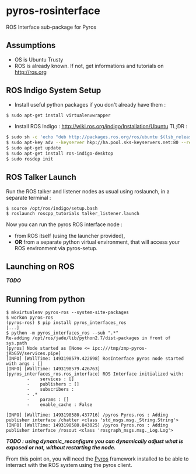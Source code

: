 # pyros-rosinterface
ROS Interface sub-package for Pyros


Assumptions
--------------

- OS is Ubuntu Trusty
- ROS is already known. If not, get informations and tutorials on http://ros.org

ROS Indigo System Setup
-----------------------
- Install useful python packages if you don't already have them :
```bash
$ sudo apt-get install virtualenvwrapper
```
- Install ROS Indigo : http://wiki.ros.org/indigo/Installation/Ubuntu
TL;DR : 
```bash
$ sudo sh -c 'echo "deb http://packages.ros.org/ros/ubuntu $(lsb_release -sc) main" > /etc/apt/sources.list.d/ros-latest.list'
$ sudo apt-key adv --keyserver hkp://ha.pool.sks-keyservers.net:80 --recv-key 421C365BD9FF1F717815A3895523BAEEB01FA116
$ sudo apt-get update
$ sudo apt-get install ros-indigo-desktop
$ sudo rosdep init
```


ROS Talker Launch
-----------------
Run the ROS talker and listener nodes as usual using roslaunch, in a separate terminal : 

```
$ source /opt/ros/indigo/setup.bash 
$ roslaunch roscpp_tutorials talker_listener.launch 
```

Now you can run the pyros ROS interface node :
- from ROS itself (using the launcher provided),
- **OR** from a separate python virtual environment, that will access your ROS environment via pyros-setup.

Launching on ROS
----------------

**_TODO_**



Running from python
-------------------

```
$ mkvirtualenv pyros-ros --system-site-packages
$ workon pyros-ros
(pyros-ros) $ pip install pyros_interfaces_ros
[...]
$ python -m pyros_interfaces_ros --sub ".*"
Re-adding /opt/ros/jade/lib/python2.7/dist-packages in front of sys.path
[pyros] Node started as [None <= ipc:///tmp/zmp-pyros-jRbGSV/services.pipe]
[INFO] [WallTime: 1493198579.422698] RosInterface pyros node started with args : []
[INFO] [WallTime: 1493198579.426763] [pyros_interfaces_ros.ros_interface] ROS Interface initialized with:
        -    services : []
        -    publishers : []
        -    subscribers : 
        - .*
        -    params : []
        -    enable_cache : False
        
[INFO] [WallTime: 1493198580.437716] /pyros Pyros.ros : Adding publisher interface /chatter <class 'std_msgs.msg._String.String'>
[INFO] [WallTime: 1493198580.843025] /pyros Pyros.ros : Adding publisher interface /rosout <class 'rosgraph_msgs.msg._Log.Log'>

```

_**TODO : using dynamic_reconfigure you can dynamically adjust what is exposed or not, without restarting the node.**_

From this point on, you will need the [Pyros](https://github.com/asmodehn/pyros.git) framework installed to be able to interract with the ROS system using the pyros client.